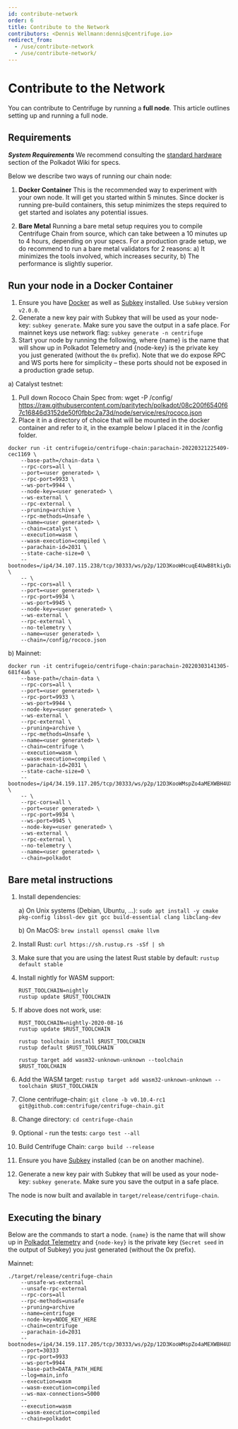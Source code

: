 ```yaml
---
id: contribute-network
order: 6
title: Contribute to the Network
contributors: <Dennis Wellmann:dennis@centrifuge.io>
redirect_from:
  - /use/contribute-network
  - /use/contribute-network/
---
```


# Contribute to the Network
You can contribute to Centrifuge by running a **full node**. This article outlines setting up and running a full node.

## Requirements
**_System Requirements_**
We recommend consulting the [standard hardware](https://wiki.polkadot.network/docs/en/maintain-guides-how-to-validate-polkadot#standard-hardware) section of the Polkadot Wiki for specs.

Below we describe two ways of running our chain node:

1. **Docker Container**
   This is the recommended way to experiment with your own node. It will get you started within 5 minutes. Since docker is running pre-build containers, this setup minimizes the steps required to get started and isolates any potential issues.

2. **Bare Metal**
   Running a bare metal setup requires you to compile Centrifuge Chain from source, which can take between a 10 minutes up to 4 hours, depending on your specs. For a production grade setup, we do recommend to run a bare metal validators for 2 reasons: a) It minimizes the tools involved, which increases security, b) The performance is slightly superior.

## Run your node in a Docker Container
1. Ensure you have [Docker](https://docs.docker.com/install/) as well as [Subkey](https://github.com/substrate-developer-hub/substrate-developer-hub.github.io/blob/source/docs/knowledgebase/integrate/subkey.md) installed. Use `Subkey` version `v2.0.0`.
2. Generate a new key pair with Subkey that will be used as your node-key: `subkey generate`. Make sure you save the output in a safe place. For mainnet keys use network flag: `subkey generate -n centrifuge`
3. Start your node by running the following, where {name} is the name that will show up in Polkadot Telemetry and {node-key} is the private key you just generated (without the `0x` prefix). Note that we do expose RPC and WS ports here for simplicity – these ports should not be exposed in a production grade setup.

a) Catalyst testnet:

1. Pull down Rococo Chain Spec from: wget -P /config/ https://raw.githubusercontent.com/paritytech/polkadot/08c200f6540f67c16846d3152de50f0fbbc2a73d/node/service/res/rococo.json
2. Place it in a directory of choice that will be mounted in the docker container and refer to it, in the example below I placed it in the /config folder.

```
docker run -it centrifugeio/centrifuge-chain:parachain-20220321225409-cec1169 \
    --base-path=/chain-data \
    --rpc-cors=all \
    --port=<user generated> \
    --rpc-port=9933 \
    --ws-port=9944 \
    --node-key=<user generated> \
    --ws-external \
    --rpc-external \
    --pruning=archive \
    --rpc-methods=Unsafe \
    --name=<user generated> \
    --chain=catalyst \
    --execution=wasm \
    --wasm-execution=compiled \
    --parachain-id=2031 \
    --state-cache-size=0 \
    --bootnodes=/ip4/34.107.115.238/tcp/30333/ws/p2p/12D3KooWHcuqE4UwB8tkiyDazFeuAhHNw9rdUV8DhN6pZCqwMDix \
    -- \
    --rpc-cors=all \
    --port=<user generated> \
    --rpc-port=9934 \
    --ws-port=9945 \
    --node-key=<user generated> \
    --ws-external \
    --rpc-external \
    --no-telemetry \
    --name=<user generated> \
    --chain=/config/rococo.json
```

b) Mainnet:

```
docker run -it centrifugeio/centrifuge-chain:parachain-20220303141305-681f4a6 \
    --base-path=/chain-data \
    --rpc-cors=all \
    --port=<user generated> \
    --rpc-port=9933 \
    --ws-port=9944 \
    --node-key=<user generated> \
    --ws-external \
    --rpc-external \
    --pruning=archive \
    --rpc-methods=Unsafe \
    --name=<user generated> \
    --chain=centrifuge \
    --execution=wasm \
    --wasm-execution=compiled \
    --parachain-id=2031 \
    --state-cache-size=0 \
    --bootnodes=/ip4/34.159.117.205/tcp/30333/ws/p2p/12D3KooWMspZo4aMEXWBH4UXm3gfiVkeu1AE68Y2JDdVzU723QPc \
    -- \
    --rpc-cors=all \
    --port=<user generated> \
    --rpc-port=9934 \
    --ws-port=9945 \
    --node-key=<user generated> \
    --ws-external \
    --rpc-external \
    --no-telemetry \
    --name=<user generated> \
    --chain=polkadot
```

## Bare metal instructions
1. Install dependencies:

   a) On Unix systems (Debian, Ubuntu, ...): `sudo apt install -y cmake pkg-config libssl-dev git gcc build-essential clang libclang-dev`

   b) On MacOS: `brew install openssl cmake llvm`

2. Install Rust: `curl https://sh.rustup.rs -sSf | sh`
3. Make sure that you are using the latest Rust stable by default: `rustup default stable`
4. Install nightly for WASM support:
   ```
   RUST_TOOLCHAIN=nightly
   rustup update $RUST_TOOLCHAIN
   ```
5. If above does not work, use:

   ```
   RUST_TOOLCHAIN=nightly-2020-08-16
   rustup update $RUST_TOOLCHAIN

   rustup toolchain install $RUST_TOOLCHAIN
   rustup default $RUST_TOOLCHAIN

   rustup target add wasm32-unknown-unknown --toolchain $RUST_TOOLCHAIN
   ```

6. Add the WASM target: `rustup target add wasm32-unknown-unknown --toolchain $RUST_TOOLCHAIN`
7. Clone centrifuge-chain: `git clone -b v0.10.4-rc1 git@github.com:centrifuge/centrifuge-chain.git`
8. Change directory: `cd centrifuge-chain`
9. Optional - run the tests: `cargo test --all`
10. Build Centrifuge Chain: `cargo build --release`
11. Ensure you have [Subkey](https://github.com/substrate-developer-hub/substrate-developer-hub.github.io/blob/source/docs/knowledgebase/integrate/subkey.md) installed (can be on another machine).
12. Generate a new key pair with Subkey that will be used as your node-key: `subkey generate`. Make sure you save the output in a safe place.

The node is now built and available in `target/release/centrifuge-chain`.

## Executing the binary
Below are the commands to start a node. `{name}` is the name that will show up in [Polkadot Telemetry](https://telemetry.polkadot.io) and `{node-key}` is the private key (`Secret seed` in the output of Subkey) you just generated (without the 0x prefix).

Mainnet:

```
./target/release/centrifuge-chain
    --unsafe-ws-external
    --unsafe-rpc-external
    --rpc-cors=all
    --rpc-methods=unsafe
    --pruning=archive
    --name=centrifuge
    --node-key=NODE_KEY_HERE
    --chain=centrifuge
    --parachain-id=2031
    --bootnodes=/ip4/34.159.117.205/tcp/30333/ws/p2p/12D3KooWMspZo4aMEXWBH4UXm3gfiVkeu1AE68Y2JDdVzU723QPc
    --port=30333
    --rpc-port=9933
    --ws-port=9944
    --base-path=DATA_PATH_HERE
    --log=main,info
    --execution=wasm
    --wasm-execution=compiled
    --ws-max-connections=5000
    --
    --execution=wasm
    --wasm-execution=compiled
    --chain=polkadot
```
